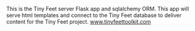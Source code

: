 This is the Tiny Feet server Flask app and sqlalchemy ORM.
This app will serve html templates and connect to the Tiny Feet database
to deliver content for the Tiny Feet project.
www.tinyfeettoolkit.com
